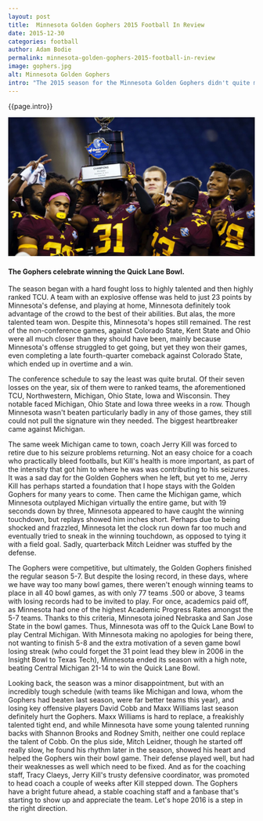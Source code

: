 ```yaml
---
layout: post
title:  Minnesota Golden Gophers 2015 Football In Review
date: 2015-12-30 
categories: football
author: Adam Bodie
permalink: minnesota-golden-gophers-2015-football-in-review
image: gophers.jpg
alt: Minnesota Golden Gophers
intro: "The 2015 season for the Minnesota Golden Gophers didn't quite meet the expectations that many fans might have had after a well-played 2014 season, but yet despite the bumps in the road, Minnesota is showing signs of life as a competitive football team.  Whether 2016 will be any better remains to be seen, but at the moment, Minnesota did vanquish at least one demon."
---
```




<div class="article">
<p>{{page.intro}}</p>

<div class="blog-pic" style="float: left">
		<img src="img/gophers.jpg" data-toggle="tooltip" title="The Gophers celebrate winning the Quick Lane Bowl." class="image block img-responsive">
	<h4>The Gophers celebrate winning the Quick Lane Bowl.</h4>
</div>
<p>The season began with a hard fought loss to highly talented and then highly ranked TCU.  A team with an explosive offense was held to just 23 points by Minnesota's defense, and playing at home, Minnesota definitely took advantage of the crowd to the best of their abilities.  But alas, the more talented team won.  Despite this, Minnesota's hopes still remained.  The rest of the non-conference games, against Colorado State, Kent State and Ohio were all much closer than they should have been, mainly because Minnesota's offense struggled to get going, but yet they won their games, even completing a late fourth-quarter comeback against Colorado State, which ended up in overtime and a win.</p>

<p>The conference schedule to say the least was quite brutal.  Of their seven losses on the year, six of them were to ranked teams, the aforementioned TCU, Northwestern, Michigan, Ohio State, Iowa and Wisconsin.  They notable faced Michigan, Ohio State and Iowa three weeks in a row.  Though Minnesota wasn't beaten particularly badly in any of those games, they still could not pull the signature win they needed.  The biggest heartbreaker came against Michigan.</p>

<p>The same week Michigan came to town, coach Jerry Kill was forced to retire due to his seizure problems returning.  Not an easy choice for a coach who practically bleed footballs, but Kill's health is more important, as part of the intensity that got him to where he was was contributing to his seizures.  It was a sad day for the Golden Gophers when he left, but yet to me, Jerry Kill has perhaps started a foundation that I hope stays with the Golden Gophers for many years to come.  Then came the Michigan game, which Minnesota outplayed Michigan virtually the entire game, but with 19 seconds down by three, Minnesota appeared to have caught the winning touchdown, but replays showed him inches short.  Perhaps due to being shocked and frazzled, Minnesota let the clock run down far too much and eventually tried to sneak in the winning touchdown, as opposed to tying it with a field goal.  Sadly, quarterback Mitch Leidner was stuffed by the defense.</p>

<p>The Gophers were competitive, but ultimately, the Golden Gophers finished the regular season 5-7.  But despite the losing record, in these days, where we have way too many bowl games, there weren't enough winning teams to place in all 40 bowl games, as with only 77 teams .500 or above, 3 teams with losing records had to be invited to play.  For once, academics paid off, as Minnesota had one of the highest Academic Progress Rates amongst the 5-7 teams.  Thanks to this criteria, Minnesota joined Nebraska and San Jose State in the bowl games.  Thus, Minnesota was off to the Quick Lane Bowl to play Central Michigan.  With Minnesota making no apologies for being there, not wanting to finish 5-8 and the extra motivation of a seven game bowl losing streak (who could forget the 31 point lead they blew in 2006 in the Insight Bowl to Texas Tech), Minnesota ended its season with a high note, beating Central Michigan 21-14 to win the Quick Lane Bowl.</p

><p>Looking back, the season was a minor disappointment, but with an incredibly tough schedule (with teams like Michigan and Iowa, whom the Gophers had beaten last season, were far better teams this year), and losing key offensive players David Cobb and Maxx Williams last season definitely hurt the Gophers.  Maxx Williams is hard to replace, a freakishly talented tight end, and while Minnesota have some young talented running backs with Shannon Brooks and Rodney Smith, neither one could replace the talent of Cobb.  On the plus side, Mitch Leidner, though he started off really slow, he found his rhythm later in the season, showed his heart and helped the Gophers win their bowl game.  Their defense played well, but had their weaknesses as well which need to be fixed.  And as for the coaching staff, Tracy Claeys, Jerry Kill's trusty defensive coordinator, was promoted to head coach a couple of weeks after Kill stepped down.  The Gophers have a bright future ahead, a stable coaching staff and a fanbase that's starting to show up and appreciate the team.  Let's hope 2016 is a step in the right direction.</p>

</div>